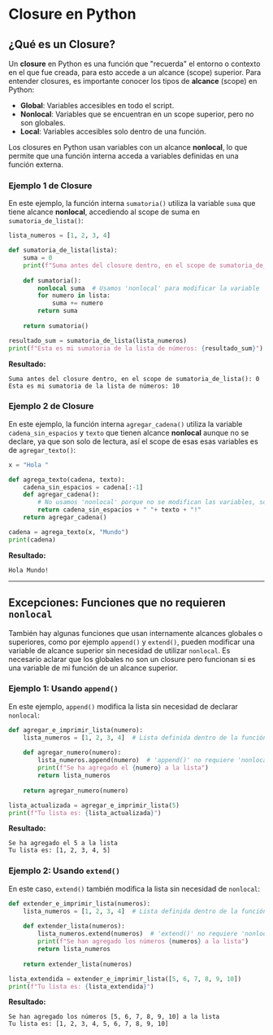 
# **Closure en Python**

## **¿Qué es un Closure?**
Un **closure** en Python es una función que "recuerda" el entorno o contexto en el que fue creada, para esto accede a un alcance (scope) superior. Para entender closures, es importante conocer los tipos de **alcance** (scope) en Python:
- **Global**: Variables accesibles en todo el script.
- **Nonlocal**: Variables que se encuentran en un scope superior, pero no son globales.
- **Local**: Variables accesibles solo dentro de una función.

Los closures en Python usan variables con un alcance **nonlocal**, lo que permite que una función interna acceda a variables definidas en una función externa.

### **Ejemplo 1 de Closure**
En este ejemplo, la función interna `sumatoria()` utiliza la variable `suma` que tiene alcance **nonlocal**, accediendo al scope de suma en `sumatoria_de_lista()`:

```python
lista_numeros = [1, 2, 3, 4]

def sumatoria_de_lista(lista):
    suma = 0
    print(f"Suma antes del closure dentro, en el scope de sumatoria_de_lista(): {suma}")
    
    def sumatoria():
        nonlocal suma  # Usamos 'nonlocal' para modificar la variable 'suma' del scope superior de 'sumatoria de lista()'
        for numero in lista:
            suma += numero
        return suma
    
    return sumatoria()

resultado_sum = sumatoria_de_lista(lista_numeros)
print(f"Esta es mi sumatoria de la lista de números: {resultado_sum}")
```

**Resultado:**
```
Suma antes del closure dentro, en el scope de sumatoria_de_lista(): 0
Esta es mi sumatoria de la lista de números: 10
```

### **Ejemplo 2 de Closure**
En este ejemplo, la función interna `agregar_cadena()` utiliza la variable `cadena_sin_espacios` y `texto` que tienen alcance **nonlocal** aunque no se declare, ya que son solo de lectura, así el scope de esas esas variables es de `agregar_texto()`:

```python
x = "Hola "

def agrega_texto(cadena, texto):
    cadena_sin_espacios = cadena[:-1]
    def agregar_cadena():  
        # No usamos 'nonlocal' porque no se modifican las variables, solo se accesa a su valor
        return cadena_sin_espacios + " "+ texto + "!"
    return agregar_cadena()

cadena = agrega_texto(x, "Mundo")
print(cadena)
```
**Resultado:**
```
Hola Mundo!
```

---

## **Excepciones: Funciones que no requieren `nonlocal`**
También hay algunas funciones que usan internamente alcances globales o superiores, como por ejemplo `append()` y `extend()`, pueden modificar una variable de alcance superior sin necesidad de utilizar `nonlocal`. Es necesario aclarar que los globales no son un closure pero funcionan si es una variable de mi función de un alcance superior.

### **Ejemplo 1: Usando `append()`**
En este ejemplo, `append()` modifica la lista sin necesidad de declarar `nonlocal`:

```python
def agregar_e_imprimir_lista(numero):
    lista_numeros = [1, 2, 3, 4]  # Lista definida dentro de la función
    
    def agregar_numero(numero):
        lista_numeros.append(numero)  # 'append()' no requiere 'nonlocal' para modificar 'lista_numeros'
        print(f"Se ha agregado el {numero} a la lista")
        return lista_numeros
    
    return agregar_numero(numero)

lista_actualizada = agregar_e_imprimir_lista(5)
print(f"Tu lista es: {lista_actualizada}")
```

**Resultado:**
```
Se ha agregado el 5 a la lista
Tu lista es: [1, 2, 3, 4, 5]
```

### **Ejemplo 2: Usando `extend()`**
En este caso, `extend()` también modifica la lista sin necesidad de `nonlocal`:

```python
def extender_e_imprimir_lista(numeros):
    lista_numeros = [1, 2, 3, 4]  # Lista definida dentro de la función
    
    def extender_lista(numeros):
        lista_numeros.extend(numeros)  # 'extend()' no requiere 'nonlocal'
        print(f"Se han agregado los números {numeros} a la lista")
        return lista_numeros
    
    return extender_lista(numeros)

lista_extendida = extender_e_imprimir_lista([5, 6, 7, 8, 9, 10])
print(f"Tu lista es: {lista_extendida}")
```

**Resultado:**
```
Se han agregado los números [5, 6, 7, 8, 9, 10] a la lista
Tu lista es: [1, 2, 3, 4, 5, 6, 7, 8, 9, 10]
```
